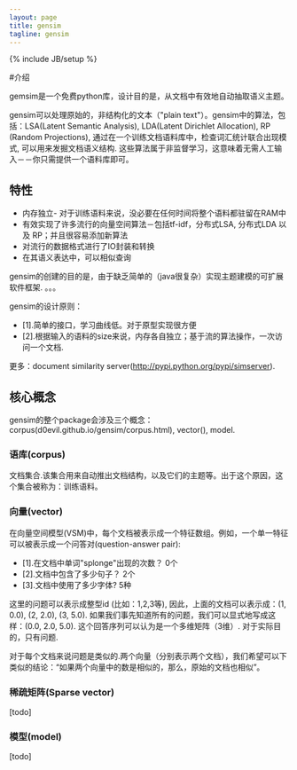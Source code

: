 ```yaml
---
layout: page
title: gensim 
tagline: gensim 
---
```

{% include JB/setup %}



#介绍

gemsim是一个免费python库，设计目的是，从文档中有效地自动抽取语义主题。

gensim可以处理原始的，非结构化的文本（"plain text"）。gensim中的算法，包括：LSA(Latent Semantic Analysis), LDA(Latent Dirichlet Allocation), RP (Random Projections), 通过在一个训练文档语料库中，检查词汇统计联合出现模式, 可以用来发掘文档语义结构. 这些算法属于非监督学习，这意味着无需人工输入－－你只需提供一个语料库即可。

## 特性

- 内存独立- 对于训练语料来说，没必要在任何时间将整个语料都驻留在RAM中
- 有效实现了许多流行的向量空间算法－包括tf-idf，分布式LSA, 分布式LDA 以及 RP；并且很容易添加新算法
- 对流行的数据格式进行了IO封装和转换
- 在其语义表达中，可以相似查询

gensim的创建的目的是，由于缺乏简单的（java很复杂）实现主题建模的可扩展软件框架. 。。。

gensim的设计原则：

- [1].简单的接口，学习曲线低。对于原型实现很方便
- [2].根据输入的语料的size来说，内存各自独立；基于流的算法操作，一次访问一个文档.

更多：document similarity server(http://pypi.python.org/pypi/simserver).

## 核心概念

gensim的整个package会涉及三个概念：corpus(d0evil.github.io/gensim/corpus.html), vector(), model.

### 语库(corpus)
文档集合.该集合用来自动推出文档结构，以及它们的主题等。出于这个原因，这个集合被称为：训练语料。

### 向量(vector) 
在向量空间模型(VSM)中，每个文档被表示成一个特征数组。例如，一个单一特征可以被表示成一个问答对(question-answer pair):

- [1].在文档中单词"splonge"出现的次数？ 0个
- [2].文档中包含了多少句子？ 2个
- [3].文档中使用了多少字体? 5种

这里的问题可以表示成整型id (比如：1,2,3等), 因此，上面的文档可以表示成：(1, 0.0), (2, 2.0), (3, 5.0). 如果我们事先知道所有的问题，我们可以显式地写成这样：(0.0, 2.0, 5.0). 这个回答序列可以认为是一个多维矩阵（3维）. 对于实际目的，只有问题.

对于每个文档来说问题是类似的.两个向量（分别表示两个文档），我们希望可以下类似的结论：“如果两个向量中的数是相似的，那么，原始的文档也相似”。

### 稀疏矩阵(Sparse vector)

[todo]

### 模型(model)

[todo]
